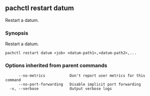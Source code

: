 ## pachctl restart datum

Restart a datum.

### Synopsis


Restart a datum.

```
pachctl restart datum <job> <datum-path1>,<datum-path2>,...
```

### Options inherited from parent commands

```
      --no-metrics           Don't report user metrics for this command
      --no-port-forwarding   Disable implicit port forwarding
  -v, --verbose              Output verbose logs
```

